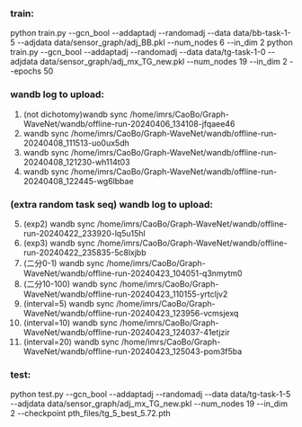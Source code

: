 ### train: 
python train.py --gcn_bool --addaptadj --randomadj --data data/bb-task-1-5 --adjdata data/sensor_graph/adj_BB.pkl --num_nodes 6 --in_dim 2
python train.py --gcn_bool --addaptadj --randomadj --data data/tg-task-1-0 --adjdata data/sensor_graph/adj_mx_TG_new.pkl --num_nodes 19 --in_dim 2 --epochs 50

### wandb log to upload:
1. (not dichotomy)wandb sync /home/imrs/CaoBo/Graph-WaveNet/wandb/offline-run-20240406_134108-jfqaee46
2. wandb sync /home/imrs/CaoBo/Graph-WaveNet/wandb/offline-run-20240408_111513-uo0ux5dh
3. wandb sync /home/imrs/CaoBo/Graph-WaveNet/wandb/offline-run-20240408_121230-wh114t03
4. wandb sync /home/imrs/CaoBo/Graph-WaveNet/wandb/offline-run-20240408_122445-wg6lbbae

### (extra random task seq) wandb log to upload:
5.  (exp2) wandb sync /home/imrs/CaoBo/Graph-WaveNet/wandb/offline-run-20240422_233920-lq5u15hl
6.  (exp3) wandb sync /home/imrs/CaoBo/Graph-WaveNet/wandb/offline-run-20240422_235835-5c8lxjbb
7.  (二分0-1) wandb sync /home/imrs/CaoBo/Graph-WaveNet/wandb/offline-run-20240423_104051-q3nmytm0
8.  (二分10-100) wandb sync /home/imrs/CaoBo/Graph-WaveNet/wandb/offline-run-20240423_110155-yrtcljv2
9.  (interval=5) wandb sync /home/imrs/CaoBo/Graph-WaveNet/wandb/offline-run-20240423_123956-vcmsjexq
10. (interval=10) wandb sync /home/imrs/CaoBo/Graph-WaveNet/wandb/offline-run-20240423_124037-41etjzir
11. (interval=20) wandb sync /home/imrs/CaoBo/Graph-WaveNet/wandb/offline-run-20240423_125043-pom3f5ba

### test: 
python test.py --gcn_bool --addaptadj --randomadj --data data/tg-task-1-5 --adjdata data/sensor_graph/adj_mx_TG_new.pkl --num_nodes 19 --in_dim 2 --checkpoint pth_files/tg_5_best_5.72.pth
